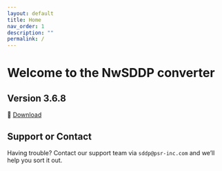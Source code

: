 ```yaml
---
layout: default
title: Home
nav_order: 1
description: ""
permalink: /
---
```


# Welcome to the NwSDDP converter

## Version 3.6.8

🔗 [Download](https://www.psr-inc.com/app/link/?t=d&f=nwsddp-3.6.8-setup.exe)

## Support or Contact

Having trouble? Contact our support team via `sddp@psr-inc.com` and we’ll help you sort it out.

